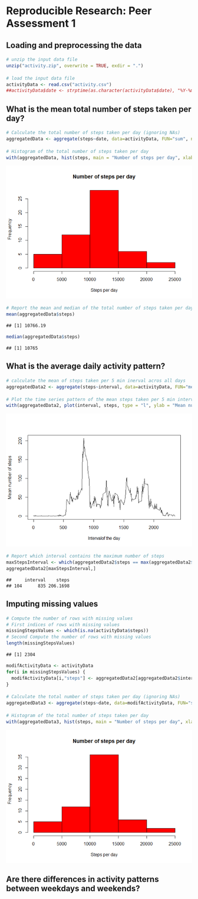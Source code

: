 # Reproducible Research: Peer Assessment 1


## Loading and preprocessing the data


```r
# unzip the input data file
unzip("activity.zip", overwrite = TRUE, exdir = ".")

# load the input data file
activityData <- read.csv("activity.csv")
##activityData$date <- strptime(as.character(activityData$date), "%Y-%m-%d")
```

## What is the mean total number of steps taken per day?


```r
# Calculate the total number of steps taken per day (ignoring NAs)
aggregatedData <- aggregate(steps~date, data=activityData, FUN="sum", na.action = na.omit)

# Histogram of the total number of steps taken per day
with(aggregatedData, hist(steps, main = "Number of steps per day", xlab = "Steps per day", col="red"))
```

![](PA1_template_files/figure-html/unnamed-chunk-2-1.png) 

```r
# Report the mean and median of the total number of steps taken per day
mean(aggregatedData$steps)
```

```
## [1] 10766.19
```

```r
median(aggregatedData$steps)
```

```
## [1] 10765
```

## What is the average daily activity pattern?


```r
# calculate the mean of steps taken per 5 min inerval acros all days
aggregatedData2 <- aggregate(steps~interval, data=activityData, FUN="mean", na.action = na.omit)

# Plot the time series pattern of the mean steps taken per 5 min interval
with(aggregatedData2, plot(interval, steps, type = "l", ylab = "Mean number of steps", xlab ="Intervalof the day"))
```

![](PA1_template_files/figure-html/unnamed-chunk-3-1.png) 

```r
# Report which interval contains the maximum number of steps
maxStepsInterval <- which(aggregatedData2$steps == max(aggregatedData2$steps))
aggregatedData2[maxStepsInterval,]
```

```
##     interval    steps
## 104      835 206.1698
```

## Imputing missing values


```r
# Compute the number of rows with missing values
# First indices of rows with missing values
missingStepsValues <- which(is.na(activityData$steps))
# Second Compute the number of rows with missing values
length(missingStepsValues)
```

```
## [1] 2304
```

```r
modifActivityData <- activityData
for(i in missingStepsValues) {
  modifActivityData[i,"steps"] <- aggregatedData2[aggregatedData2$interval == modifActivityData[i, "interval"], "steps"]
}

# Calculate the total number of steps taken per day (ignoring NAs)
aggregatedData3 <- aggregate(steps~date, data=modifActivityData, FUN="sum")

# Histogram of the total number of steps taken per day
with(aggregatedData3, hist(steps, main = "Number of steps per day", xlab = "Steps per day", col="red"))
```

![](PA1_template_files/figure-html/unnamed-chunk-4-1.png) 

## Are there differences in activity patterns between weekdays and weekends?
